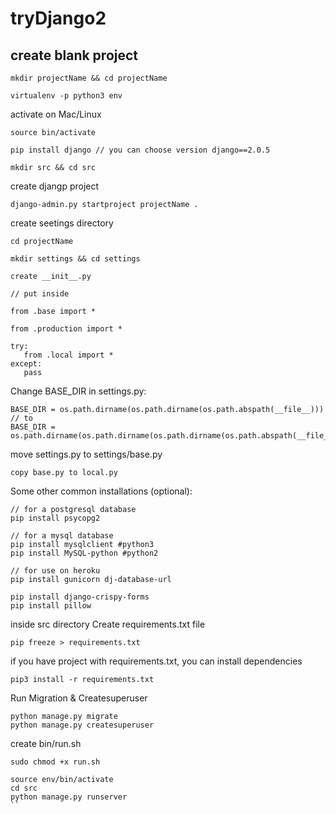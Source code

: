 # tryDjango2

## create blank project

```
mkdir projectName && cd projectName
```

```
virtualenv -p python3 env
```

activate on Mac/Linux

```
source bin/activate
```

```
pip install django // you can choose version django==2.0.5

```

```
mkdir src && cd src 
```

create djangp project

```
django-admin.py startproject projectName . 
```
create seetings directory
```
cd projectName
```

```
mkdir settings && cd settings
```
```
create __init__.py

// put inside

from .base import *

from .production import *

try:
   from .local import *
except:
   pass
```

Change BASE_DIR in settings.py:
```
BASE_DIR = os.path.dirname(os.path.dirname(os.path.abspath(__file__)))
// to
BASE_DIR = os.path.dirname(os.path.dirname(os.path.dirname(os.path.abspath(__file__))))
```
move settings.py to settings/base.py
```
copy base.py to local.py
```

Some other common installations (optional):
```
// for a postgresql database
pip install psycopg2

// for a mysql database
pip install mysqlclient #python3
pip install MySQL-python #python2

// for use on heroku
pip install gunicorn dj-database-url

pip install django-crispy-forms
pip install pillow
```

inside src directory
Create requirements.txt file
```
pip freeze > requirements.txt
```
if you have project with requirements.txt, you can install dependencies
```
pip3 install -r requirements.txt
```

Run Migration & Createsuperuser
```
python manage.py migrate
python manage.py createsuperuser
```
create bin/run.sh
```
sudo chmod +x run.sh
```
```
source env/bin/activate
cd src
python manage.py runserver
``
